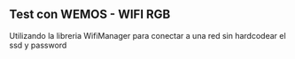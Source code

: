 ## Test con WEMOS - WIFI RGB
Utilizando la libreria WifiManager para conectar a una red sin hardcodear el ssd y password

